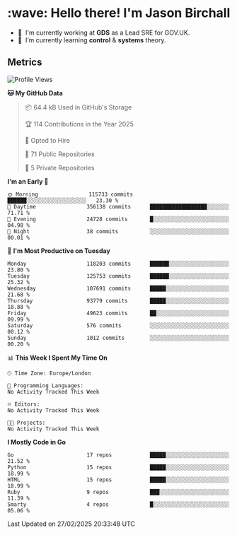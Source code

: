 <h1 align="left" id="jason-title">:wave: Hello there! I'm Jason Birchall</h1>

- :office: &nbsp;I'm currently working at **GDS** as a Lead SRE for GOV.UK.
- :seedling: &nbsp;I’m currently learning **control** & **systems** theory.

<h2>Metrics</h2>

<!--START_SECTION:waka-->
![Profile Views](http://img.shields.io/badge/Profile%20Views-0-blue)

**🐱 My GitHub Data** 

> 📦 64.4 kB Used in GitHub's Storage 
 > 
> 🏆 114 Contributions in the Year 2025
 > 
> 💼 Opted to Hire
 > 
> 📜 71 Public Repositories 
 > 
> 🔑 5 Private Repositories 
 > 
**I'm an Early 🐤** 

```text
🌞 Morning                115733 commits      ██████░░░░░░░░░░░░░░░░░░░   23.30 % 
🌆 Daytime                356138 commits      ██████████████████░░░░░░░   71.71 % 
🌃 Evening                24728 commits       █░░░░░░░░░░░░░░░░░░░░░░░░   04.98 % 
🌙 Night                  38 commits          ░░░░░░░░░░░░░░░░░░░░░░░░░   00.01 % 
```
📅 **I'm Most Productive on Tuesday** 

```text
Monday                   118203 commits      ██████░░░░░░░░░░░░░░░░░░░   23.80 % 
Tuesday                  125753 commits      ██████░░░░░░░░░░░░░░░░░░░   25.32 % 
Wednesday                107691 commits      █████░░░░░░░░░░░░░░░░░░░░   21.68 % 
Thursday                 93779 commits       █████░░░░░░░░░░░░░░░░░░░░   18.88 % 
Friday                   49623 commits       ██░░░░░░░░░░░░░░░░░░░░░░░   09.99 % 
Saturday                 576 commits         ░░░░░░░░░░░░░░░░░░░░░░░░░   00.12 % 
Sunday                   1012 commits        ░░░░░░░░░░░░░░░░░░░░░░░░░   00.20 % 
```


📊 **This Week I Spent My Time On** 

```text
🕑︎ Time Zone: Europe/London

💬 Programming Languages: 
No Activity Tracked This Week

🔥 Editors: 
No Activity Tracked This Week

🐱‍💻 Projects: 
No Activity Tracked This Week
```

**I Mostly Code in Go** 

```text
Go                       17 repos            █████░░░░░░░░░░░░░░░░░░░░   21.52 % 
Python                   15 repos            █████░░░░░░░░░░░░░░░░░░░░   18.99 % 
HTML                     15 repos            █████░░░░░░░░░░░░░░░░░░░░   18.99 % 
Ruby                     9 repos             ███░░░░░░░░░░░░░░░░░░░░░░   11.39 % 
Smarty                   4 repos             █░░░░░░░░░░░░░░░░░░░░░░░░   05.06 % 
```




 Last Updated on 27/02/2025 20:33:48 UTC
<!--END_SECTION:waka-->

<!-- links -->

[issues page]: https://github.com/jasonBirchall/jasonBirchall/issues "jasonBirchall/issues"

